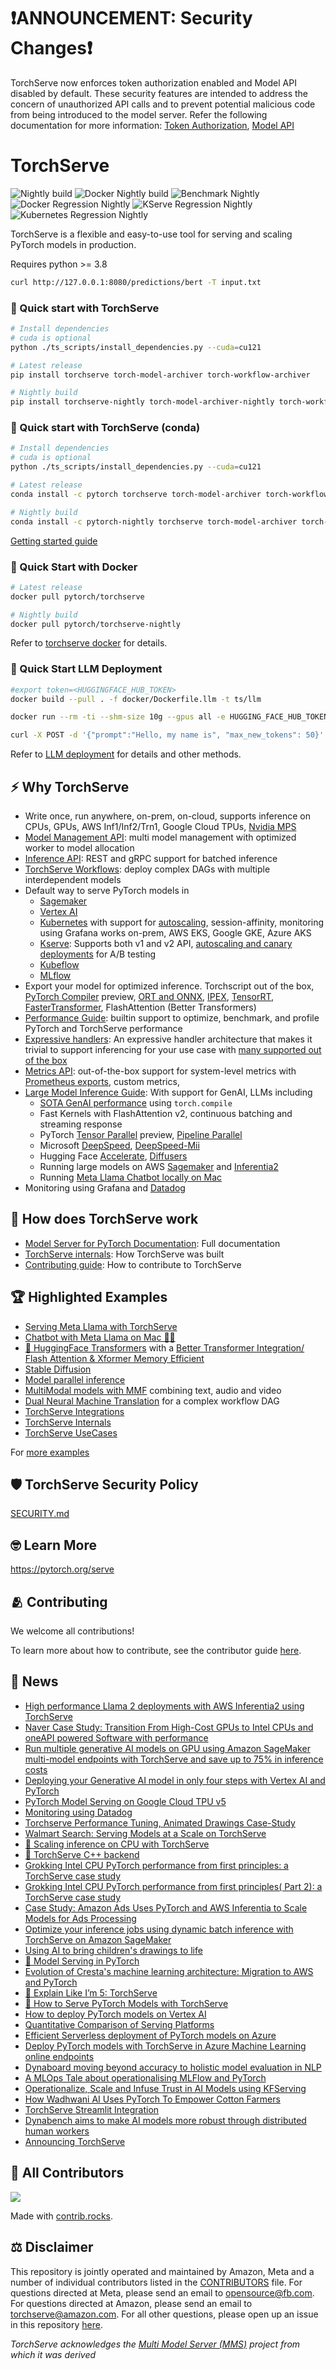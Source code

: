 # ❗ANNOUNCEMENT: Security Changes❗
TorchServe now enforces token authorization enabled and Model API disabled by default.  These security features are intended to address the concern of unauthorized API calls and to prevent potential malicious code from being introduced to the model server.  Refer the following documentation for more information: [Token Authorization](https://github.com/pytorch/serve/blob/master/docs/token_authorization_api.md), [Model API](https://github.com/pytorch/serve/blob/master/docs/model_api.md)

# TorchServe


![Nightly build](https://github.com/pytorch/serve/actions/workflows/torchserve-nightly-build.yml/badge.svg)
![Docker Nightly build](https://github.com/pytorch/serve/actions/workflows/docker-nightly-build.yml/badge.svg)
![Benchmark Nightly](https://github.com/pytorch/serve/actions/workflows/benchmark_nightly.yml/badge.svg)
![Docker Regression Nightly](https://github.com/pytorch/serve/actions/workflows/regression_tests_docker.yml/badge.svg)
![KServe Regression Nightly](https://github.com/pytorch/serve/actions/workflows/kserve_cpu_tests.yml/badge.svg)
![Kubernetes Regression Nightly](https://github.com/pytorch/serve/actions/workflows/kubernetes_tests.yml/badge.svg)

TorchServe is a flexible and easy-to-use tool for serving and scaling PyTorch models in production.

Requires python >= 3.8

```bash
curl http://127.0.0.1:8080/predictions/bert -T input.txt
```
### 🚀 Quick start with TorchServe

```bash
# Install dependencies
# cuda is optional
python ./ts_scripts/install_dependencies.py --cuda=cu121

# Latest release
pip install torchserve torch-model-archiver torch-workflow-archiver

# Nightly build
pip install torchserve-nightly torch-model-archiver-nightly torch-workflow-archiver-nightly
```

### 🚀 Quick start with TorchServe (conda)

```bash
# Install dependencies
# cuda is optional
python ./ts_scripts/install_dependencies.py --cuda=cu121

# Latest release
conda install -c pytorch torchserve torch-model-archiver torch-workflow-archiver

# Nightly build
conda install -c pytorch-nightly torchserve torch-model-archiver torch-workflow-archiver
```

[Getting started guide](docs/getting_started.md)

### 🐳 Quick Start with Docker

```bash
# Latest release
docker pull pytorch/torchserve

# Nightly build
docker pull pytorch/torchserve-nightly
```

Refer to [torchserve docker](docker/README.md) for details.

### 🤖 Quick Start LLM Deployment

```bash
#export token=<HUGGINGFACE_HUB_TOKEN>
docker build --pull . -f docker/Dockerfile.llm -t ts/llm

docker run --rm -ti --shm-size 10g --gpus all -e HUGGING_FACE_HUB_TOKEN=$token -p 8080:8080 -v data:/data ts/llm --model_id meta-llama/Meta-Llama-3-8B-Instruct --disable_token_auth

curl -X POST -d '{"prompt":"Hello, my name is", "max_new_tokens": 50}' --header "Content-Type: application/json" "http://localhost:8080/predictions/model"
```

Refer to [LLM deployment](docs/llm_deployment.md) for details and other methods.

## ⚡ Why TorchServe
* Write once, run anywhere, on-prem, on-cloud, supports inference on CPUs, GPUs, AWS Inf1/Inf2/Trn1, Google Cloud TPUs, [Nvidia MPS](docs/nvidia_mps.md)
* [Model Management API](docs/management_api.md): multi model management with optimized worker to model allocation
* [Inference API](docs/inference_api.md): REST and gRPC support for batched inference
* [TorchServe Workflows](examples/Workflows/README.md): deploy complex DAGs with multiple interdependent models
* Default way to serve PyTorch models in
  * [Sagemaker](https://aws.amazon.com/blogs/machine-learning/serving-pytorch-models-in-production-with-the-amazon-sagemaker-native-torchserve-integration/)
  * [Vertex AI](https://cloud.google.com/blog/topics/developers-practitioners/pytorch-google-cloud-how-deploy-pytorch-models-vertex-ai)
  * [Kubernetes](kubernetes) with support for [autoscaling](kubernetes#session-affinity-with-multiple-torchserve-pods), session-affinity, monitoring using Grafana works on-prem, AWS EKS, Google GKE, Azure AKS
  * [Kserve](https://kserve.github.io/website/0.8/modelserving/v1beta1/torchserve/): Supports both v1 and v2 API, [autoscaling and canary deployments](kubernetes/kserve/README.md#autoscaling) for A/B testing
  * [Kubeflow](https://v0-5.kubeflow.org/docs/components/pytorchserving/)
  * [MLflow](https://github.com/mlflow/mlflow-torchserve)
* Export your model for optimized inference. Torchscript out of the box, [PyTorch Compiler](examples/pt2/README.md) preview, [ORT and ONNX](https://github.com/pytorch/serve/blob/master/docs/performance_guide.md), [IPEX](https://github.com/pytorch/serve/tree/master/examples/intel_extension_for_pytorch), [TensorRT](https://github.com/pytorch/serve/blob/master/docs/performance_guide.md), [FasterTransformer](https://github.com/pytorch/serve/tree/master/examples/FasterTransformer_HuggingFace_Bert), FlashAttention (Better Transformers)
* [Performance Guide](docs/performance_guide.md): builtin support to optimize, benchmark, and profile PyTorch and TorchServe performance
* [Expressive handlers](CONTRIBUTING.md): An expressive handler architecture that makes it trivial to support inferencing for your use case with [many supported out of the box](https://github.com/pytorch/serve/tree/master/ts/torch_handler)
* [Metrics API](docs/metrics.md): out-of-the-box support for system-level metrics with [Prometheus exports](https://github.com/pytorch/serve/tree/master/examples/custom_metrics), custom metrics,
* [Large Model Inference Guide](docs/large_model_inference.md): With support for GenAI, LLMs including
  * [SOTA GenAI performance](https://github.com/pytorch/serve/tree/master/examples/pt2#torchcompile-genai-examples) using `torch.compile`
  * Fast Kernels with FlashAttention v2, continuous batching and streaming response
  * PyTorch [Tensor Parallel](examples/large_models/tp_llama) preview, [Pipeline Parallel](examples/large_models/Huggingface_pippy)
  * Microsoft [DeepSpeed](examples/large_models/deepspeed), [DeepSpeed-Mii](examples/large_models/deepspeed_mii)
  * Hugging Face [Accelerate](examples/large_models/Huggingface_accelerate), [Diffusers](examples/diffusers)
  * Running large models on AWS [Sagemaker](https://docs.aws.amazon.com/sagemaker/latest/dg/large-model-inference-tutorials-torchserve.html) and [Inferentia2](https://pytorch.org/blog/high-performance-llama/)
  * Running [Meta Llama Chatbot locally on Mac](examples/LLM/llama)
* Monitoring using Grafana and [Datadog](https://www.datadoghq.com/blog/ai-integrations/#model-serving-and-deployment-vertex-ai-amazon-sagemaker-torchserve)


## 🤔 How does TorchServe work
* [Model Server for PyTorch Documentation](docs/README.md): Full documentation
* [TorchServe internals](docs/internals.md): How TorchServe was built
* [Contributing guide](CONTRIBUTING.md): How to contribute to TorchServe


## 🏆 Highlighted Examples
* [Serving Meta Llama with TorchServe](examples/LLM/llama/README.md)
* [Chatbot with Meta Llama on Mac 🦙💬](examples/LLM/llama/chat_app)
* [🤗 HuggingFace Transformers](examples/Huggingface_Transformers) with a [Better Transformer Integration/ Flash Attention & Xformer Memory Efficient ](examples/Huggingface_Transformers#Speed-up-inference-with-Better-Transformer)
* [Stable Diffusion](examples/diffusers)
* [Model parallel inference](examples/Huggingface_Transformers#model-parallelism)
* [MultiModal models with MMF](https://github.com/pytorch/serve/tree/master/examples/MMF-activity-recognition) combining text, audio and video
* [Dual Neural Machine Translation](examples/Workflows/nmt_transformers_pipeline) for a complex workflow DAG
* [TorchServe Integrations](examples/README.md#torchserve-integrations)
* [TorchServe Internals](examples/README.md#torchserve-internals)
* [TorchServe UseCases](examples/README.md#usecases)

For [more examples](examples/README.md)

## 🛡️ TorchServe Security Policy
[SECURITY.md](SECURITY.md)

## 🤓 Learn More
https://pytorch.org/serve


## 🫂 Contributing

We welcome all contributions!

To learn more about how to contribute, see the contributor guide [here](https://github.com/pytorch/serve/blob/master/CONTRIBUTING.md).

## 📰 News
* [High performance Llama 2 deployments with AWS Inferentia2 using TorchServe](https://pytorch.org/blog/high-performance-llama/)
* [Naver Case Study: Transition From High-Cost GPUs to Intel CPUs and oneAPI powered Software with performance](https://pytorch.org/blog/ml-model-server-resource-saving/)
* [Run multiple generative AI models on GPU using Amazon SageMaker multi-model endpoints with TorchServe and save up to 75% in inference costs](https://pytorch.org/blog/amazon-sagemaker-w-torchserve/)
* [Deploying your Generative AI model in only four steps with Vertex AI and PyTorch](https://cloud.google.com/blog/products/ai-machine-learning/get-your-genai-model-going-in-four-easy-steps)
* [PyTorch Model Serving on Google Cloud TPU v5](https://cloud.google.com/tpu/docs/v5e-inference#pytorch-model-inference-and-serving)
* [Monitoring using Datadog](https://www.datadoghq.com/blog/ai-integrations/#model-serving-and-deployment-vertex-ai-amazon-sagemaker-torchserve)
* [Torchserve Performance Tuning, Animated Drawings Case-Study](https://pytorch.org/blog/torchserve-performance-tuning/)
* [Walmart Search: Serving Models at a Scale on TorchServe](https://medium.com/walmartglobaltech/search-model-serving-using-pytorch-and-torchserve-6caf9d1c5f4d)
* [🎥 Scaling inference on CPU with TorchServe](https://www.youtube.com/watch?v=066_Jd6cwZg)
* [🎥 TorchServe C++ backend](https://www.youtube.com/watch?v=OSmGGDpaesc)
* [Grokking Intel CPU PyTorch performance from first principles: a TorchServe case study](https://pytorch.org/tutorials/intermediate/torchserve_with_ipex.html)
* [Grokking Intel CPU PyTorch performance from first principles( Part 2): a TorchServe case study](https://pytorch.org/tutorials/intermediate/torchserve_with_ipex_2.html)
* [Case Study: Amazon Ads Uses PyTorch and AWS Inferentia to Scale Models for Ads Processing](https://pytorch.org/blog/amazon-ads-case-study/)
* [Optimize your inference jobs using dynamic batch inference with TorchServe on Amazon SageMaker](https://aws.amazon.com/blogs/machine-learning/optimize-your-inference-jobs-using-dynamic-batch-inference-with-torchserve-on-amazon-sagemaker/)
* [Using AI to bring children's drawings to life](https://ai.meta.com/blog/using-ai-to-bring-childrens-drawings-to-life/)
* [🎥 Model Serving in PyTorch](https://www.youtube.com/watch?v=2A17ZtycsPw)
* [Evolution of Cresta's machine learning architecture: Migration to AWS and PyTorch](https://aws.amazon.com/blogs/machine-learning/evolution-of-crestas-machine-learning-architecture-migration-to-aws-and-pytorch/)
* [🎥 Explain Like I’m 5: TorchServe](https://www.youtube.com/watch?v=NEdZbkfHQCk)
* [🎥 How to Serve PyTorch Models with TorchServe](https://www.youtube.com/watch?v=XlO7iQMV3Ik)
* [How to deploy PyTorch models on Vertex AI](https://cloud.google.com/blog/topics/developers-practitioners/pytorch-google-cloud-how-deploy-pytorch-models-vertex-ai)
* [Quantitative Comparison of Serving Platforms](https://biano-ai.github.io/research/2021/08/16/quantitative-comparison-of-serving-platforms-for-neural-networks.html)
* [Efficient Serverless deployment of PyTorch models on Azure](https://medium.com/pytorch/efficient-serverless-deployment-of-pytorch-models-on-azure-dc9c2b6bfee7)
* [Deploy PyTorch models with TorchServe in Azure Machine Learning online endpoints](https://techcommunity.microsoft.com/t5/ai-machine-learning-blog/deploy-pytorch-models-with-torchserve-in-azure-machine-learning/ba-p/2466459)
* [Dynaboard moving beyond accuracy to holistic model evaluation in NLP](https://ai.facebook.com/blog/dynaboard-moving-beyond-accuracy-to-holistic-model-evaluation-in-nlp/)
* [A MLOps Tale about operationalising MLFlow and PyTorch](https://medium.com/mlops-community/engineering-lab-1-team-1-a-mlops-tale-about-operationalising-mlflow-and-pytorch-62193b55dc19)
* [Operationalize, Scale and Infuse Trust in AI Models using KFServing](https://blog.kubeflow.org/release/official/2021/03/08/kfserving-0.5.html)
* [How Wadhwani AI Uses PyTorch To Empower Cotton Farmers](https://medium.com/pytorch/how-wadhwani-ai-uses-pytorch-to-empower-cotton-farmers-14397f4c9f2b)
* [TorchServe Streamlit Integration](https://cceyda.github.io/blog/huggingface/torchserve/streamlit/ner/2020/10/09/huggingface_streamlit_serve.html)
* [Dynabench aims to make AI models more robust through distributed human workers](https://venturebeat.com/2020/09/24/facebooks-dynabench-aims-to-make-ai-models-more-robust-through-distributed-human-workers/)
* [Announcing TorchServe](https://aws.amazon.com/blogs/aws/announcing-torchserve-an-open-source-model-server-for-pytorch/)

## 💖 All Contributors

<a href="https://github.com/pytorch/serve/graphs/contributors">
  <img src="https://contrib.rocks/image?repo=pytorch/serve" />
</a>

Made with [contrib.rocks](https://contrib.rocks).
## ⚖️ Disclaimer
This repository is jointly operated and maintained by Amazon, Meta and a number of individual contributors listed in the [CONTRIBUTORS](https://github.com/pytorch/serve/graphs/contributors) file. For questions directed at Meta, please send an email to opensource@fb.com. For questions directed at Amazon, please send an email to torchserve@amazon.com. For all other questions, please open up an issue in this repository [here](https://github.com/pytorch/serve/issues).

*TorchServe acknowledges the [Multi Model Server (MMS)](https://github.com/awslabs/multi-model-server) project from which it was derived*
